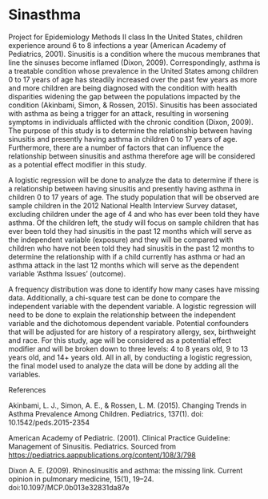# Sinasthma
Project for Epidemiology Methods II class
In the United States, children experience around 6 to 8 infections a year (American Academy of Pediatrics, 2001). Sinusitis is a condition where the mucous membranes that line the sinuses become inflamed (Dixon, 2009).  Correspondingly, asthma is a treatable condition whose prevalence in the United States among children 0 to 17 years of age has steadily increased over the past few years as more and more children are being diagnosed with the condition with health disparities widening the gap between the populations impacted by the condition (Akinbami, Simon, & Rossen, 2015). Sinusitis has been associated with asthma as being a trigger for an attack, resulting in worsening symptoms in individuals afflicted with the chronic condition (Dixon, 2009). The purpose of this study is to determine the relationship between having sinusitis and presently having asthma in children 0 to 17 years of age. Furthermore, there are a number of factors that can influence the relationship between sinusitis and asthma therefore age will be considered as a potential effect modifier in this study.

A logistic regression will be done to analyze the data to determine if there is a relationship between having sinusitis and presently having asthma in children 0 to 17 years of age. The study population that will be observed are sample children in the 2012 National Health Interview Survey dataset, excluding children under the age of 4 and who has ever been told they have asthma. Of the children left, the study will focus on sample children that has ever been told they had sinusitis in the past 12 months which will serve as the independent variable (exposure) and they will be compared with children who have not been told they had sinusitis in the past 12 months to determine the relationship with if a child currently has asthma or had an asthma attack in the last 12 months which will serve as the dependent variable ‘Asthma Issues’ (outcome). 

A frequency distribution was done to identify how many cases have missing data. Additionally, a chi-square test can be done to compare the independent variable with the dependent variable. A logistic regression will need to be done to explain the relationship between the independent variable and the dichotomous dependent variable. Potential confounders that will be adjusted for are history of a respiratory allergy, sex, birthweight and race. For this study, age will be considered as a potential effect modifier and will be broken down to three levels: 4 to 8 years old, 9 to 13 years old, and 14+ years old. All in all, by conducting a logistic regression, the final model used to analyze the data will be done by adding all the variables.

References

Akinbami, L. J., Simon, A. E., & Rossen, L. M. (2015). Changing Trends in Asthma Prevalence Among Children. Pediatrics, 137(1). doi: 10.1542/peds.2015-2354

American Academy of Pediatric. (2001). Clinical Practice Guideline: Management of Sinusitis. Pediatrics. Sourced from https://pediatrics.aappublications.org/content/108/3/798

Dixon A. E. (2009). Rhinosinusitis and asthma: the missing link. Current opinion in pulmonary medicine, 15(1), 19–24. doi:10.1097/MCP.0b013e32831da87e
